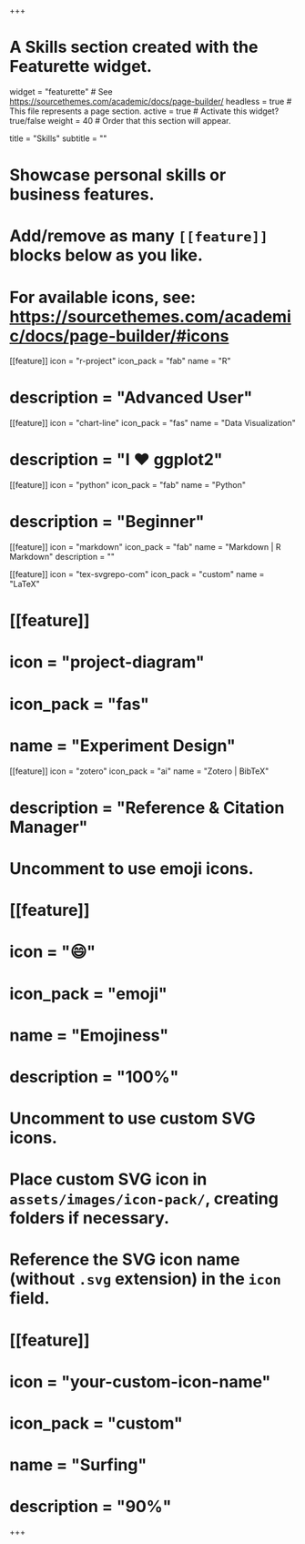 +++
# A Skills section created with the Featurette widget.
widget = "featurette"  # See https://sourcethemes.com/academic/docs/page-builder/
headless = true  # This file represents a page section.
active = true  # Activate this widget? true/false
weight = 40  # Order that this section will appear.

title = "Skills"
subtitle = ""

# Showcase personal skills or business features.
# 
# Add/remove as many `[[feature]]` blocks below as you like.
# 
# For available icons, see: https://sourcethemes.com/academic/docs/page-builder/#icons

[[feature]]
  icon = "r-project"
  icon_pack = "fab"
  name = "R"
#  description = "Advanced User"

[[feature]]
  icon = "chart-line"
  icon_pack = "fas"
  name = "Data Visualization"
#  description = "I :heart: ggplot2"
  
[[feature]]
  icon = "python"
  icon_pack = "fab"
  name = "Python"
  # description = "Beginner"
  
[[feature]]
  icon = "markdown"
  icon_pack = "fab"
  name = "Markdown | R Markdown"
  description = ""
  
[[feature]]
  icon = "tex-svgrepo-com"
  icon_pack = "custom"
  name = "LaTeX"
  
# [[feature]]
#   icon = "project-diagram"
#   icon_pack = "fas"
#   name = "Experiment Design"
  
[[feature]]
  icon = "zotero"
  icon_pack = "ai"
  name = "Zotero | BibTeX"
#  description = "Reference & Citation Manager"
  

# Uncomment to use emoji icons.
# [[feature]]
#  icon = ":smile:"
#  icon_pack = "emoji"
#  name = "Emojiness"
#  description = "100%"  

# Uncomment to use custom SVG icons.
# Place custom SVG icon in `assets/images/icon-pack/`, creating folders if necessary.
# Reference the SVG icon name (without `.svg` extension) in the `icon` field.
# [[feature]]
#  icon = "your-custom-icon-name"
#  icon_pack = "custom"
#  name = "Surfing"
#  description = "90%"

+++
